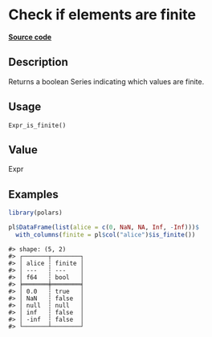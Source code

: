 

# Check if elements are finite

[**Source code**](https://github.com/pola-rs/r-polars/tree/1fd6c01b862685c50e295d9b2ef690a69c3a7963/R/after-wrappers.R#L20)

## Description

Returns a boolean Series indicating which values are finite.

## Usage

<pre><code class='language-R'>Expr_is_finite()
</code></pre>

## Value

Expr

## Examples

``` r
library(polars)

pl$DataFrame(list(alice = c(0, NaN, NA, Inf, -Inf)))$
  with_columns(finite = pl$col("alice")$is_finite())
```

    #> shape: (5, 2)
    #> ┌───────┬────────┐
    #> │ alice ┆ finite │
    #> │ ---   ┆ ---    │
    #> │ f64   ┆ bool   │
    #> ╞═══════╪════════╡
    #> │ 0.0   ┆ true   │
    #> │ NaN   ┆ false  │
    #> │ null  ┆ null   │
    #> │ inf   ┆ false  │
    #> │ -inf  ┆ false  │
    #> └───────┴────────┘
